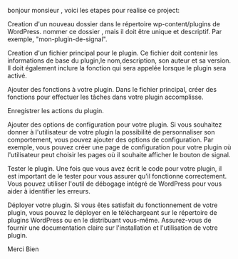 bonjour monsieur ,
voici les etapes pour realise ce project:

Creation d'un nouveau dossier dans le répertoire wp-content/plugins de WordPress. nommer ce dossier , mais il doit être unique et descriptif. Par exemple, "mon-plugin-de-signal".

Creation d'un fichier principal pour le plugin. Ce fichier doit contenir les informations de base du plugin,le nom,description, son auteur et sa version. Il doit également inclure la fonction qui sera appelée lorsque le plugin sera activé.

Ajouter des fonctions à votre plugin. Dans le fichier principal, créer des fonctions pour effectuer les tâches dans votre plugin accomplisse.

Enregistrer les actions du plugin.

Ajouter des options de configuration pour votre plugin. Si vous souhaitez donner à l'utilisateur de votre plugin la possibilité de personnaliser son comportement, vous pouvez ajouter des options de configuration. Par exemple, vous pouvez créer une page de configuration pour votre plugin où l'utilisateur peut choisir les pages où il souhaite afficher le bouton de signal.

Tester le plugin. Une fois que vous avez écrit le code pour votre plugin, il est important de le tester pour vous assurer qu'il fonctionne correctement. Vous pouvez utiliser l'outil de débogage intégré de WordPress pour vous aider à identifier les erreurs.

Déployer votre plugin. Si vous êtes satisfait du fonctionnement de votre plugin, vous pouvez le déployer en le téléchargeant sur le répertoire de plugins WordPress ou en le distribuant vous-même. Assurez-vous de fournir une documentation claire sur l'installation et l'utilisation de votre plugin.


Merci Bien
